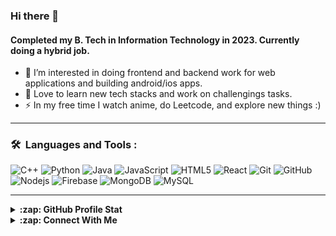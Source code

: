 ### Hi there 👋

#### Completed my B. Tech in Information Technology in 2023. Currently doing a hybrid job.

- 🔭 I’m interested in doing frontend and backend work for web applications and building android/ios apps.
- 🌱 Love to learn new tech stacks and work on challengings tasks.
- ⚡ In my free time I watch anime, do Leetcode, and explore new things :)

---

### 🛠 &nbsp;Languages and Tools :

![C++](https://img.shields.io/badge/C%2B%2B-00599C?style=for-the-badge&logo=c%2B%2B&logoColor=white)
![Python](http://img.shields.io/badge/-Python-3776AB?style=for-the-badge&logo=python&logoColor=ffffff)
![Java](https://img.shields.io/badge/java-%23ED8B00.svg?style=for-the-badge&logo=java&logoColor=white)
![JavaScript](https://img.shields.io/badge/-JavaScript-%23F7DF1C?style=for-the-badge&logo=javascript&logoColor=000000&labelColor=%23F7DF1C&color=%23FFCE5A)
![HTML5](https://img.shields.io/badge/-HTML5-%23E44D27?style=for-the-badge&logo=html5&logoColor=ffffff)
![React](https://img.shields.io/badge/-React-61DAFB?style=for-the-badge&logo=react&logoColor=ffffff)
![Git](https://img.shields.io/badge/-Git-%23F05032?style=for-the-badge&logo=git&logoColor=%23ffffff)
![GitHub](https://img.shields.io/badge/-GitHub-181717?style=for-the-badge&logo=github)
![Nodejs](https://img.shields.io/badge/-Nodejs-339933?style=for-the-badge&logo=Node.js&logoColor=ffffff)
![Firebase](https://img.shields.io/badge/-Firebase-FFCA28?style=for-the-badge&logo=firebase&logoColor=ffffff)
![MongoDB](https://img.shields.io/badge/MongoDB-4EA94B?style=for-the-badge&logo=mongodb&logoColor=white)
![MySQL](https://img.shields.io/badge/mysql-%2300f.svg?style=for-the-badge&logo=mysql&logoColor=black)

---


<details>
  <summary><b>:zap: GitHub Profile Stat</b></summary>
  <a href="https://github.com/Dy-123?tab=repositories"> <img src=https://github-readme-stats.vercel.app/api/top-langs/?username=dy-123&layout=compact&theme=vision-friendly-dark /> </a>
</details>


<details>
  <summary><b>:zap: Connect With Me</b></summary>
    <a href="mailto:divyanshuyadav.it@gmail.com"><img src="https://img.shields.io/badge/divyanshuyadav.it-D14836?style=flat&logo=gmail&logoColor=white" />
</details
